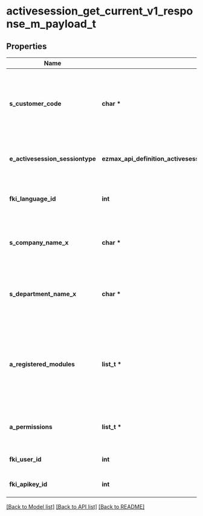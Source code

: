 # activesession_get_current_v1_response_m_payload_t

## Properties
Name | Type | Description | Notes
------------ | ------------- | ------------- | -------------
**s_customer_code** | **char \*** | The customer code specific to the client in which the API request is being made | 
**e_activesession_sessiontype** | **ezmax_api_definition_activesession_get_current_v1_response_m_payload_EACTIVESESSIONSESSIONTYPE_e** | The type of session used for the API request call | 
**fki_language_id** | **int** | The unique ID of the Language.  Valid values:  |Value|Description| |-|-| |1|French| |2|English| | 
**s_company_name_x** | **char \*** | The name of the active Company in the current language | 
**s_department_name_x** | **char \*** | The name of the active Department in the current language | 
**a_registered_modules** | **list_t \*** | An Array of Registered modules.  These are the modules that are Licensed to be used by the User or the API Key. | 
**a_permissions** | **list_t \*** | An array of permissions granted to the user or api key | 
**fki_user_id** | **int** | The unique ID of the User | 
**fki_apikey_id** | **int** | The unique ID of the Apikey | 

[[Back to Model list]](../README.md#documentation-for-models) [[Back to API list]](../README.md#documentation-for-api-endpoints) [[Back to README]](../README.md)


